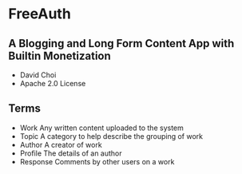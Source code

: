 # FreeAuth

## A Blogging and Long Form Content App with Builtin Monetization

- David Choi
- Apache 2.0 License

## Terms

- Work
  Any written content uploaded to the system
- Topic
  A category to help describe the grouping of work
- Author
  A creator of work
- Profile
  The details of an author
- Response
  Comments by other users on a work
